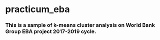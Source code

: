 # practicum_eba
### This is a sample of k-means cluster analysis on World Bank Group EBA project 2017-2019 cycle.
